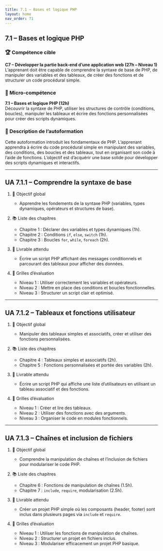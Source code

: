 ```yaml
---
title: 7.1 – Bases et logique PHP
layout: home
nav_order: 71
---
```


## 7.1 – Bases et logique PHP

### 🏆 Compétence cible
**C7 – Développer la partie back-end d’une application web (27h – Niveau 1)**  
L’apprenant doit être capable de comprendre la syntaxe de base de PHP, de manipuler des variables et des tableaux, de créer des fonctions et de structurer un code procédural simple.

### 🧩 Micro-compétence
**7.1 – Bases et logique PHP (12h)**  
Découvrir la syntaxe de PHP, utiliser les structures de contrôle (conditions, boucles), manipuler les tableaux et écrire des fonctions personnalisées pour créer des scripts dynamiques.

### 📝 Description de l’autoformation
Cette autoformation introduit les fondamentaux de PHP. L’apprenant apprendra à écrire du code procédural simple en manipulant des variables, des conditions, des boucles et des tableaux, tout en organisant son code à l’aide de fonctions. L’objectif est d’acquérir une base solide pour développer des scripts dynamiques et interactifs.

---

## UA 7.1.1 – Comprendre la syntaxe de base

1. 🎯 Objectif global

   * Apprendre les fondements de la syntaxe PHP (variables, types dynamiques, opérateurs et structures de base).

2. 📚 Liste des chapitres

   * Chapitre 1 : Déclarer des variables et types dynamiques (1h).
   * Chapitre 2 : Conditions `if`, `else`, `switch` (1h).
   * Chapitre 3 : Boucles `for`, `while`, `foreach` (2h).

3. 📄 Livrable attendu

   * Écrire un script PHP affichant des messages conditionnels et parcourant des tableaux pour afficher des données.

4. 🧪 Grilles d’évaluation

   * Niveau 1 : Utiliser correctement les variables et opérateurs.
   * Niveau 2 : Mettre en place des conditions et boucles fonctionnelles.
   * Niveau 3 : Structurer un script clair et optimisé.

---

## UA 7.1.2 – Tableaux et fonctions utilisateur

1. 🎯 Objectif global

   * Manipuler des tableaux simples et associatifs, créer et utiliser des fonctions personnalisées.

2. 📚 Liste des chapitres

   * Chapitre 4 : Tableaux simples et associatifs (2h).
   * Chapitre 5 : Fonctions personnalisées et portée des variables (2h).

3. 📄 Livrable attendu

   * Écrire un script PHP qui affiche une liste d’utilisateurs en utilisant un tableau associatif et des fonctions.

4. 🧪 Grilles d’évaluation

   * Niveau 1 : Créer et lire des tableaux.
   * Niveau 2 : Utiliser des fonctions avec des arguments.
   * Niveau 3 : Organiser le code en modules fonctionnels.

---

## UA 7.1.3 – Chaînes et inclusion de fichiers

1. 🎯 Objectif global

   * Comprendre la manipulation de chaînes et l’inclusion de fichiers pour modulariser le code PHP.

2. 📚 Liste des chapitres

   * Chapitre 6 : Fonctions de manipulation de chaînes (1.5h).
   * Chapitre 7 : `include`, `require`, modularisation (2.5h).

3. 📄 Livrable attendu

   * Créer un projet PHP simple où les composants (header, footer) sont inclus dans plusieurs pages via `include` et `require`.

4. 🧪 Grilles d’évaluation

   * Niveau 1 : Utiliser les fonctions de manipulation de chaînes.
   * Niveau 2 : Structurer un projet en fichiers inclus.
   * Niveau 3 : Modulariser efficacement un projet PHP basique.
